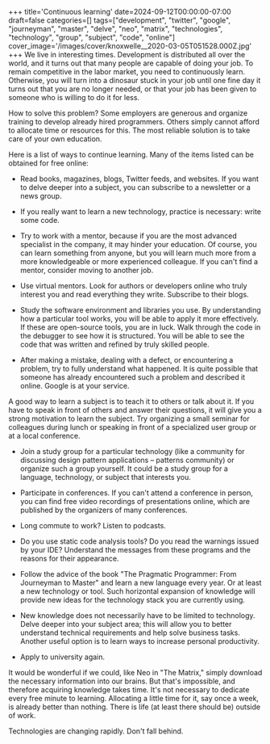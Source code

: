 +++
title='Continuous learning'
date=2024-09-12T00:00:00-07:00
draft=false
categories=[]
tags=["development", "twitter", "google", "journeyman", "master", "delve", "neo", "matrix", "technologies", "technology", "group", "subject", "code", "online"]
cover_image='/images/cover/knoxwelle__2020-03-05T051528.000Z.jpg'
+++
We live in interesting times. Development is distributed all over the world, and it turns out that many people are capable of doing your job. To remain competitive in the labor market, you need to continuously learn. Otherwise, you will turn into a dinosaur stuck in your job until one fine day it turns out that you are no longer needed, or that your job has been given to someone who is willing to do it for less.

How to solve this problem? Some employers are generous and organize training to develop already hired programmers. Others simply cannot afford to allocate time or resources for this. The most reliable solution is to take care of your own education.

Here is a list of ways to continue learning. Many of the items listed can be obtained for free online:

- Read books, magazines, blogs, Twitter feeds, and websites. If you want to delve deeper into a subject, you can subscribe to a newsletter or a news group.

- If you really want to learn a new technology, practice is necessary: write some code.

- Try to work with a mentor, because if you are the most advanced specialist in the company, it may hinder your education. Of course, you can learn something from anyone, but you will learn much more from a more knowledgeable or more experienced colleague. If you can't find a mentor, consider moving to another job.

- Use virtual mentors. Look for authors or developers online who truly interest you and read everything they write. Subscribe to their blogs.

- Study the software environment and libraries you use. By understanding how a particular tool works, you will be able to apply it more effectively. If these are open-source tools, you are in luck. Walk through the code in the debugger to see how it is structured. You will be able to see the code that was written and refined by truly skilled people.

- After making a mistake, dealing with a defect, or encountering a problem, try to fully understand what happened. It is quite possible that someone has already encountered such a problem and described it online. Google is at your service.

A good way to learn a subject is to teach it to others or talk about it. If you have to speak in front of others and answer their questions, it will give you a strong motivation to learn the subject. Try organizing a small seminar for colleagues during lunch or speaking in front of a specialized user group or at a local conference.

- Join a study group for a particular technology (like a community for discussing design pattern applications – patterns community) or organize such a group yourself. It could be a study group for a language, technology, or subject that interests you.

- Participate in conferences. If you can't attend a conference in person, you can find free video recordings of presentations online, which are published by the organizers of many conferences.

- Long commute to work? Listen to podcasts.

- Do you use static code analysis tools? Do you read the warnings issued by your IDE? Understand the messages from these programs and the reasons for their appearance.

- Follow the advice of the book "The Pragmatic Programmer: From Journeyman to Master" and learn a new language every year. Or at least a new technology or tool. Such horizontal expansion of knowledge will provide new ideas for the technology stack you are currently using.

- New knowledge does not necessarily have to be limited to technology. Delve deeper into your subject area; this will allow you to better understand technical requirements and help solve business tasks. Another useful option is to learn ways to increase personal productivity.

- Apply to university again.

It would be wonderful if we could, like Neo in "The Matrix," simply download the necessary information into our brains. But that's impossible, and therefore acquiring knowledge takes time. It's not necessary to dedicate every free minute to learning. Allocating a little time for it, say once a week, is already better than nothing. There is life (at least there should be) outside of work.

Technologies are changing rapidly. Don't fall behind.